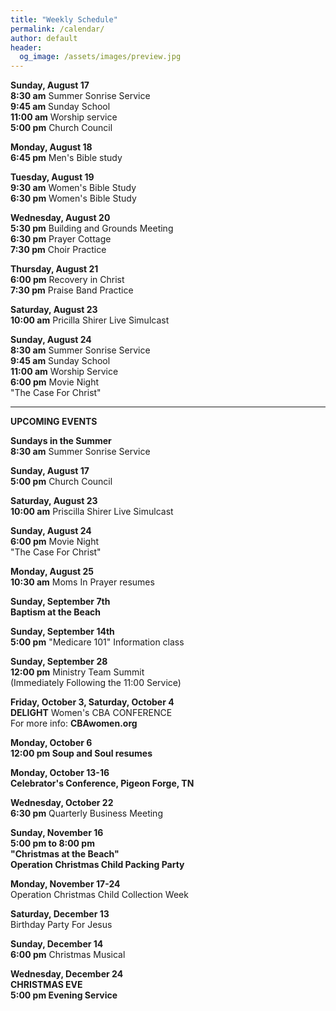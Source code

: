 ```yaml
---
title: "Weekly Schedule"
permalink: /calendar/
author: default
header:
  og_image: /assets/images/preview.jpg
---
```


<!--
**Example Day**
[10:00 am] Two Spaces At The End Of The Line ->
--
 title: "Weekly Schedule"
permalink: /calendar/
author: default
header:
  og_image: /assets/images/preview.jpg
---

<!--
**Example Day**
[10:00 am] Two Spaces At The End Of The Line ->
-->


  

**Sunday, August 17**  
**8:30 am** Summer Sonrise Service  
**9:45 am** Sunday School  
**11:00 am** Worship service  
**5:00 pm** Church Council


**Monday, August 18**  
**6:45 pm** Men's Bible study  

**Tuesday, August 19**  
**9:30 am** Women's Bible Study  
**6:30 pm** Women's Bible Study  

**Wednesday, August 20**  
**5:30 pm** Building and Grounds Meeting  
**6:30 pm** Prayer Cottage  
**7:30 pm** Choir Practice  

  **Thursday, August 21**     
  **6:00 pm** Recovery in Christ  
  **7:30 pm** Praise Band Practice   

**Saturday, August 23**  
**10:00 am** Pricilla Shirer Live Simulcast

  **Sunday, August 24**  
  **8:30 am** Summer Sonrise Service  
  **9:45 am** Sunday School  
  **11:00 am** Worship Service  
  **6:00 pm** Movie Night  
  "The Case For Christ"
  

   
  





<hr>  

  **UPCOMING EVENTS** 


 
**Sundays in the Summer**   
**8:30 am** Summer Sonrise Service  

  
 **Sunday, August 17**  
 **5:00 pm** Church Council  

**Saturday, August 23**  
**10:00 am** Priscilla Shirer Live Simulcast

  **Sunday, August 24**  
  **6:00 pm** Movie Night  
  "The Case For Christ"

  **Monday, August 25**  
  **10:30 am** Moms In Prayer resumes  

  **Sunday, September 7th**  
  **Baptism at the Beach**   

  **Sunday, September 14th**  
  **5:00 pm** "Medicare 101" Information class
  

  **Sunday, September 28**  
  **12:00 pm** Ministry Team Summit  
  (Immediately Following the 11:00 Service)

  

  **Friday, October 3, Saturday, October 4**  
  **DELIGHT** Women's CBA CONFERENCE  
  For more info: **CBAwomen.org**

  **Monday, October 6**  
  **12:00 pm Soup and Soul resumes**

  **Monday, October 13-16**  
  **Celebrator's Conference, Pigeon Forge, TN**

  **Wednesday, October 22**  
  **6:30 pm** Quarterly Business Meeting  

  **Sunday, November 16**  
  **5:00 pm to 8:00 pm**  
  **"Christmas at the Beach"**  
  **Operation Christmas Child Packing Party**  

  **Monday, November 17-24**  
  Operation Christmas Child Collection Week  

  **Saturday, December 13**  
  Birthday Party For Jesus  

  **Sunday, December 14**  
  **6:00 pm** Christmas Musical  

  **Wednesday, December 24**  
  **CHRISTMAS EVE**  
  **5:00 pm Evening Service**

    

    



<!--





<!--

# Special Events

**Movie Night**
"The Jesus Revolution"
Sunday, June 23 at 6:00 pm
_Free admission, popcorn, and drinks_

![Jesus Revolution](/assets/images/jesus_revolution.png)

-->
